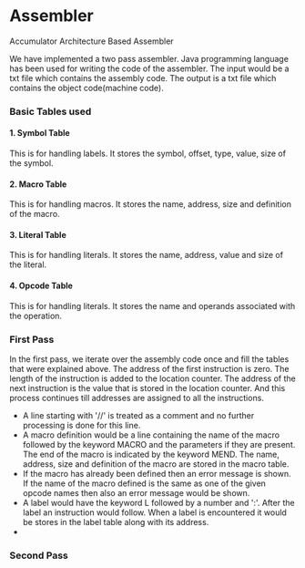 # Assembler
Accumulator Architecture Based Assembler

We have implemented a two pass assembler. Java programming language has been used for writing the code of the assembler. The input would be a txt file which contains the assembly code. The output is a txt file which contains the object code(machine code).

 ### Basic Tables used
 #### 1. Symbol Table
 This is for handling labels. It stores the symbol, offset, type, value, size of the symbol. 
 #### 2. Macro Table
 This is for handling macros. It stores the name, address, size and definition of the macro. 
 #### 3. Literal Table
 This is for handling literals. It stores the name, address, value and size of the literal.
 #### 4. Opcode Table
 This is for handling literals. It stores the name and operands associated with the operation.

 ### First Pass
In the first pass, we iterate over the assembly code once and fill the tables that were explained above. The address of the first instruction is zero. The length of the instruction is added to the location counter. The address of the next instruction is the value that is stored in the location counter. And this process continues till addresses are assigned to all the instructions. 
* A line starting with '//' is treated as a comment and no further processing is done for this line. 
* A macro definition would be a line containing the name of the macro followed by the keyword MACRO and the parameters if they are present. The end of the macro is indicated by the keyword MEND. The name, address, size and definition of the macro are stored in the macro table. 
* If the macro has already been defined then an error message is shown. If the name of the macro defined is the same as one of the given opcode names then also an error message would be shown.
* A label would have the keyword L followed by a number and ':'. After the label an instruction would follow. When a label is encountered it would be stores in the label table along with its address.
* 

### Second Pass

